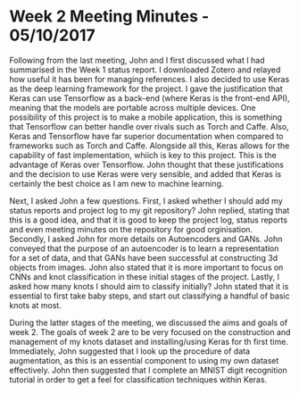 # Week 2 Meeting Minutes - 05/10/2017

Following from the last meeting, John and I first discussed what I had summarised in the Week 1 status report.
I downloaded Zotero and relayed how useful it has been for managing references.
I also decided to use Keras as the deep learning framework for the project.
I gave the justification that Keras can use Tensorflow as a back-end (where Keras is the front-end API), meaning that the models are portable across multiple devices.
One possibility of this project is to make a mobile application, this is something that Tensorflow can better handle over rivals such as Torch and Caffe. 
Also, Keras and Tensorflow have far superior documentation when compared to frameworks such as Torch and Caffe.
Alongside all this, Keras allows for the capability of fast implementation, whiich is key to this project. 
This is the advantage of Keras over Tensorflow.
John thought that these justifications and the decision to use Keras were very sensible, and added that Keras is certainly the best choice as I am new to machine learning.

Next, I asked John a few questions.
First, I asked whether I should add my status reports and project log to my git repository?
John replied, stating that this is a good idea, and that it is good to keep the project log, status reports and even meeting minutes on the repository for good orginisation.
Secondly, I asked John for more details on Autoencoders and GANs.
John conveyed that the purpose of an autoencoder is to learn a representation for a set of data, and that GANs have been successful at constructing 3d objects from images.
John also stated that it is more important to focus on CNNs and knot classification in these initial stages of the project.
Lastly, I asked how many knots I should aim to classify initially?
John stated that it is essential to first take baby steps, and start out classifying a handful of basic knots at most.

During the latter stages of the meeting, we discussed the aims and goals of week 2.
The goals of week 2 are to be very focused on the construction and management of my knots dataset and installing/using Keras for th first time.
Immediately, John suggested that I look up the procedure of data augmentation, as this is an essential component to using my own dataset effectively.
John then suggested that I complete an MNIST digit recognition tutorial in order to get a feel for classification techniques within Keras. 
